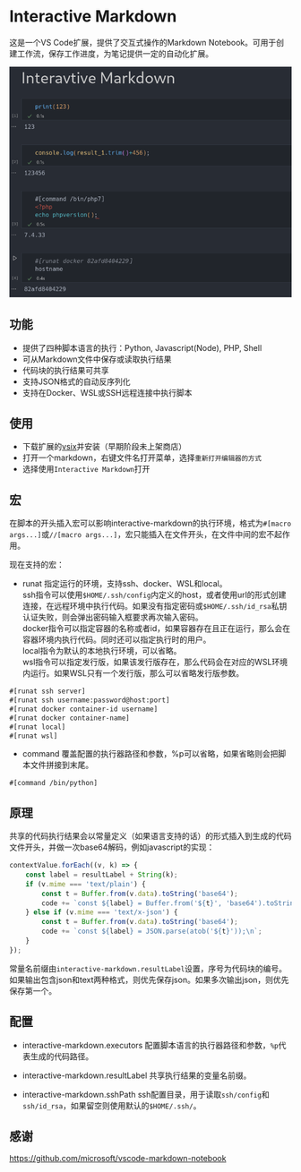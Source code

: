 # Interactive Markdown

这是一个VS Code扩展，提供了交互式操作的Markdown Notebook。可用于创建工作流，保存工作进度，为笔记提供一定的自动化扩展。

![example](example/example.png)

## 功能

- 提供了四种脚本语言的执行：Python, Javascript(Node), PHP, Shell
- 可从Markdown文件中保存或读取执行结果
- 代码块的执行结果可共享
- 支持JSON格式的自动反序列化
- 支持在Docker、WSL或SSH远程连接中执行脚本

## 使用

- 下载扩展的[vsix](https://github.com/HSwift/interactive-markdown/actions)并安装（早期阶段未上架商店）
- 打开一个markdown，右键文件名打开菜单，选择`重新打开编辑器的方式`
- 选择使用`Interactive Markdown`打开

## 宏

在脚本的开头插入宏可以影响interactive-markdown的执行环境，格式为`#[macro args...]`或`//[macro args...]`，宏只能插入在文件开头，在文件中间的宏不起作用。

现在支持的宏：

- runat 指定运行的环境，支持ssh、docker、WSL和local。  
ssh指令可以使用`$HOME/.ssh/config`内定义的host，或者使用url的形式创建连接，在远程环境中执行代码。如果没有指定密码或`$HOME/.ssh/id_rsa`私钥认证失败，则会弹出密码输入框要求再次输入密码。  
docker指令可以指定容器的名称或者id，如果容器存在且正在运行，那么会在容器环境内执行代码。同时还可以指定执行时的用户。  
local指令为默认的本地执行环境，可以省略。  
wsl指令可以指定发行版，如果该发行版存在，那么代码会在对应的WSL环境内运行。如果WSL只有一个发行版，那么可以省略发行版参数。
```
#[runat ssh server]
#[runat ssh username:password@host:port]
#[runat docker container-id username]
#[runat docker container-name]
#[runat local]
#[runat wsl]
```

- command 覆盖配置的执行器路径和参数，%p可以省略，如果省略则会把脚本文件拼接到末尾。
```
#[command /bin/python]
```

## 原理

共享的代码执行结果会以常量定义（如果语言支持的话）的形式插入到生成的代码文件开头，并做一次base64解码，例如javascript的实现：
```js
contextValue.forEach((v, k) => {
    const label = resultLabel + String(k);
    if (v.mime === 'text/plain') {
        const t = Buffer.from(v.data).toString('base64');
        code += `const ${label} = Buffer.from('${t}', 'base64').toString();\n`;
    } else if (v.mime === 'text/x-json') {
        const t = Buffer.from(v.data).toString('base64');
        code += `const ${label} = JSON.parse(atob('${t}'));\n`;
    }
});
```

常量名前缀由`interactive-markdown.resultLabel`设置，序号为代码块的编号。如果输出包含json和text两种格式，则优先保存json。如果多次输出json，则优先保存第一个。

## 配置

- interactive-markdown.executors
配置脚本语言的执行器路径和参数，`%p`代表生成的代码路径。

- interactive-markdown.resultLabel
共享执行结果的变量名前缀。

- interactive-markdown.sshPath
ssh配置目录，用于读取`ssh/config`和`ssh/id_rsa`，如果留空则使用默认的`$HOME/.ssh/`。

## 感谢

https://github.com/microsoft/vscode-markdown-notebook
